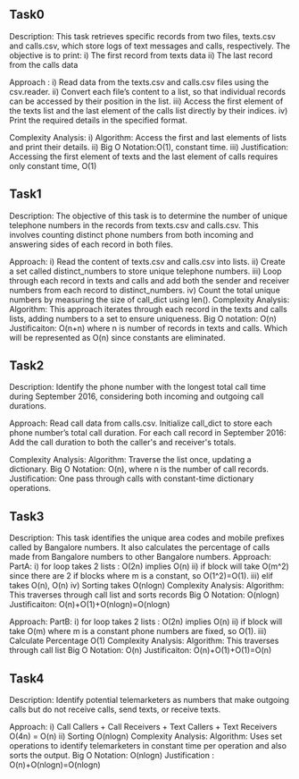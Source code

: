 ## Task0
Description: 
This task retrieves specific records from two files, texts.csv and calls.csv, which store logs of text messages and calls, respectively. The objective is to print:
i) The first record from texts data
ii) The last record from the calls data

Approach :
i) Read data from the texts.csv and calls.csv files using the csv.reader.
ii) Convert each file’s content to a list, so that individual records can be accessed by their position in the list.
iii) Access the first element of the texts list and the last element of the calls list directly by their indices.
iv) Print the required details in the specified format.

Complexity Analysis:
i) Algorithm: Access the first and last elements of lists and print their details.
ii) Big O Notation:O(1), constant time.
iii) Justification:
Accessing the first element of texts and the last element of calls requires only constant time, O(1)

## Task1
Description: 
The objective of this task is to determine the number of unique telephone numbers in the records from texts.csv and calls.csv. This involves counting distinct phone numbers from both incoming and answering sides of each record in both files.

Approach:
i) Read the content of texts.csv and calls.csv into lists.
ii) Create a set called distinct_numbers to store unique telephone numbers.
iii) Loop through each record in texts and calls and add both the sender and receiver numbers from each record to distinct_numbers.
iv) Count the total unique numbers by measuring the size of call_dict using len().
Complexity Analysis:
Algorithm: This approach iterates through each record in the texts and calls lists, adding numbers to a set to ensure uniqueness.
Big O notation: O(n)
Justificaiton: O(n+n) where n is number of records in texts and calls. Which will be represented as O(n) since constants are eliminated.
## Task2
Description: Identify the phone number with the longest total call time during September 2016, considering both incoming and outgoing call durations.

Approach:
Read call data from calls.csv.
Initialize call_dict to store each phone number’s total call duration.
For each call record in September 2016:
Add the call duration to both the caller's and receiver's totals.


Complexity Analysis:
Algorithm: Traverse the list once, updating a dictionary.
Big O Notation: 
O(n), where n is the number of call records.
Justification: One pass through calls with constant-time dictionary operations.

## Task3
Description: This task identifies the unique area codes and mobile prefixes called by Bangalore numbers. It also calculates the percentage of calls made from Bangalore numbers to other Bangalore numbers.
Approach:
PartA:
i) for loop takes 2 lists : O(2n)  implies O(n)
ii) if block will take O(m^2) since there are 2 if blocks where m is a constant, so O(1^2)=O(1).
iii) elif takes O(n),  O(n)
iv) Sorting takes O(nlogn)
Complexity Analysis:
Algorithm: This traverses through call list and  sorts records
Big O Notation: O(nlogn)
Justificaiton: O(n)+O(1)+O(nlogn)=O(nlogn)

Approach:
PartB: 
i) for loop takes 2 lists : O(2n)  implies O(n)
ii) if block will take O(m) where m is a constant phone numbers are fixed, so O(1).
iii) Calculate Percentage O(1)
Complexity Analysis:
Algorithm: This traverses through call list 
Big O Notation: O(n)
Justificaiton: O(n)+O(1)+O(1)=O(n)

## Task4

Description: Identify potential telemarketers as numbers that make outgoing calls but do not receive calls, send texts, or receive texts.

Approach:
i) Call Callers + Call Receivers + Text Callers + Text Receivers O(4n) = O(n)
ii) Sorting O(nlogn)
Complexity Analysis:
Algorithm: Uses set operations to identify telemarketers in constant time per operation and also sorts the output.
Big O Notation: O(nlogn)
Justification : O(n)+O(nlogn)=O(nlogn)